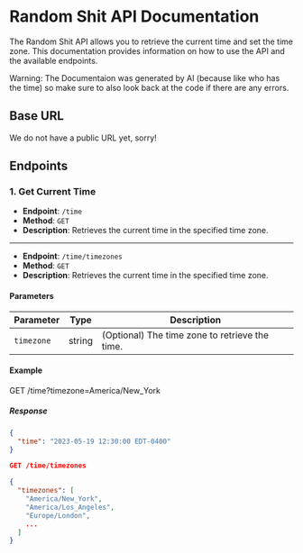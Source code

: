 # Random Shit API Documentation

The Random Shit API allows you to retrieve the current time and set the time zone. This documentation provides information on how to use the API and the available endpoints.

Warning: The Documentaion was generated by AI (because like who has the time) so make sure to also look back at the code if there are any errors.

## Base URL

We do not have a public URL yet, sorry!

## Endpoints

### 1. Get Current Time

- **Endpoint**: `/time`
- **Method**: `GET`
- **Description**: Retrieves the current time in the specified time zone.
----
- **Endpoint**: `/time/timezones`
- **Method**: `GET`
- **Description**: Retrieves the current time in the specified time zone.

#### Parameters

| Parameter  | Type   | Description                                     |
|------------|--------|-------------------------------------------------|
| `timezone` | string | (Optional) The time zone to retrieve the time.  |

#### Example

GET /time?timezone=America/New_York


##### Response

```json
{
  "time": "2023-05-19 12:30:00 EDT-0400"
}

GET /time/timezones

{
  "timezones": [
    "America/New_York",
    "America/Los_Angeles",
    "Europe/London",
    ...
  ]
}
